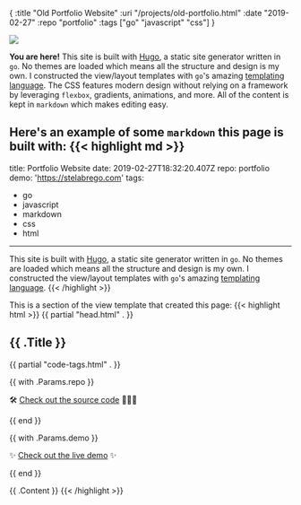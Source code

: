 {
:title "Old Portfolio Website"
:uri "/projects/old-portfolio.html"
:date "2019-02-27"
:repo "portfolio"
:tags ["go" "javascript" "css"]
}

<img class='mobile-phone' src='https://media.giphy.com/media/TiO9awohTkrWgza9Gy/giphy.gif'>

**You are here!** This site is built with [Hugo](https://gohugo.io), a static site generator written in `go`. No themes are loaded which means all the structure and design is my own. I constructed the view/layout templates with `go`'s amazing [templating language](https://golang.org/pkg/text/template/). The CSS features modern design without relying on a framework by leveraging `flexbox`, gradients, animations, and more. All of the content is kept in `markdown` which makes editing easy.

Here's an example of some `markdown` this page is built with:
{{< highlight md >}}
---
title: Portfolio Website
date: 2019-02-27T18:32:20.407Z
repo: portfolio
demo: 'https://stelabrego.com'
tags:
  - go
  - javascript
  - markdown
  - css
  - html
---
This site is built with [Hugo](https://gohugo.io), a static site generator written in `go`. No themes are loaded which means all the structure and design is my own. I constructed the view/layout templates with `go`'s amazing [templating language](https://golang.org/pkg/text/template/).
{{< /highlight >}}

This is a section of the view template that created this page:
{{< highlight html >}}
{{ partial "head.html" . }}
<h2>{{ .Title }}</h2>
{{ partial "code-tags.html" . }}

{{ with .Params.repo }}
<p>🛠 <a href='https://github.com/stelabrego/{{ . }}' target="_blank">Check out the source code</a> 👷🏻‍♀️</p>
{{ end }}

{{ with .Params.demo }}
<p>✨ <a href='{{ . }}' target="_blank">Check out the live demo</a> ✨</p>
{{ end }}

{{ .Content }}
{{< /highlight >}}
